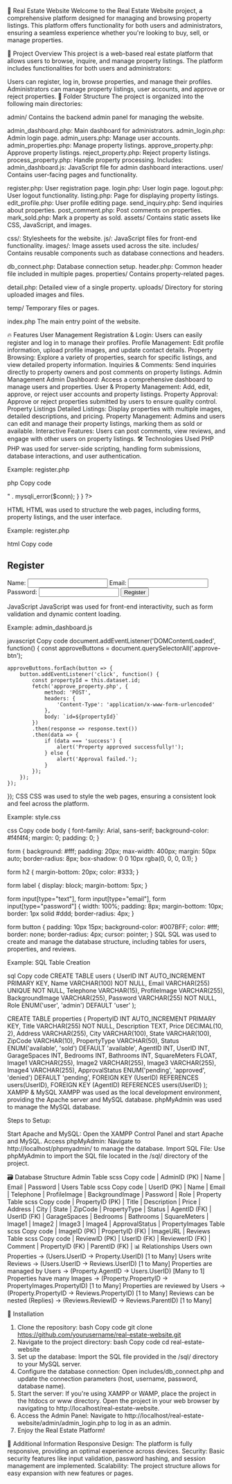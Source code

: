 🏡 Real Estate Website
Welcome to the Real Estate Website project, a comprehensive platform designed for managing and browsing property listings. This platform offers functionality for both users and administrators, ensuring a seamless experience whether you're looking to buy, sell, or manage properties.

🌟 Project Overview
This project is a web-based real estate platform that allows users to browse, inquire, and manage property listings. The platform includes functionalities for both users and administrators:

Users can register, log in, browse properties, and manage their profiles.
Administrators can manage property listings, user accounts, and approve or reject properties.
📁 Folder Structure
The project is organized into the following main directories:

admin/
Contains the backend admin panel for managing the website.

admin_dashboard.php: Main dashboard for administrators.
admin_login.php: Admin login page.
admin_users.php: Manage user accounts.
admin_properties.php: Manage property listings.
approve_property.php: Approve property listings.
reject_property.php: Reject property listings.
process_property.php: Handle property processing.
Includes:
admin_dashboard.js: JavaScript file for admin dashboard interactions.
user/
Contains user-facing pages and functionality.

register.php: User registration page.
login.php: User login page.
logout.php: User logout functionality.
listing.php: Page for displaying property listings.
edit_profile.php: User profile editing page.
send_inquiry.php: Send inquiries about properties.
post_comment.php: Post comments on properties.
mark_sold.php: Mark a property as sold.
assets/
Contains static assets like CSS, JavaScript, and images.

css/: Stylesheets for the website.
js/: JavaScript files for front-end functionality.
images/: Image assets used across the site.
includes/
Contains reusable components such as database connections and headers.

db_connect.php: Database connection setup.
header.php: Common header file included in multiple pages.
properties/
Contains property-related pages.

detail.php: Detailed view of a single property.
uploads/
Directory for storing uploaded images and files.

temp/
Temporary files or pages.

index.php
The main entry point of the website.

🔥 Features
User Management
Registration & Login: Users can easily register and log in to manage their profiles.
Profile Management: Edit profile information, upload profile images, and update contact details.
Property Browsing: Explore a variety of properties, search for specific listings, and view detailed property information.
Inquiries & Comments: Send inquiries directly to property owners and post comments on property listings.
Admin Management
Admin Dashboard: Access a comprehensive dashboard to manage users and properties.
User & Property Management: Add, edit, approve, or reject user accounts and property listings.
Property Approval: Approve or reject properties submitted by users to ensure quality control.
Property Listings
Detailed Listings: Display properties with multiple images, detailed descriptions, and pricing.
Property Management: Admins and users can edit and manage their property listings, marking them as sold or available.
Interactive Features: Users can post comments, view reviews, and engage with other users on property listings.
🛠️ Technologies Used
PHP
PHP was used for server-side scripting, handling form submissions, database interactions, and user authentication.

Example: register.php

php
Copy code
<?php
include('../includes/db_connect.php');

if ($_SERVER['REQUEST_METHOD'] == 'POST') {
    $name = $_POST['name'];
    $email = $_POST['email'];
    $password = password_hash($_POST['password'], PASSWORD_DEFAULT);

    $sql = "INSERT INTO users (name, email, password) VALUES ('$name', '$email', '$password')";
    if (mysqli_query($conn, $sql)) {
        header('Location: login.php');
    } else {
        echo "Error: " . $sql . "<br>" . mysqli_error($conn);
    }
}
?>
HTML
HTML was used to structure the web pages, including forms, property listings, and the user interface.

Example: register.php

html
Copy code
<!DOCTYPE html>
<html lang="en">
<head>
    <meta charset="UTF-8">
    <title>User Registration</title>
    <link rel="stylesheet" href="../assets/css/style.css">
</head>
<body>
    <form action="register.php" method="POST">
        <h2>Register</h2>
        <label for="name">Name:</label>
        <input type="text" id="name" name="name" required>
        <label for="email">Email:</label>
        <input type="email" id="email" name="email" required>
        <label for="password">Password:</label>
        <input type="password" id="password" name="password" required>
        <button type="submit">Register</button>
    </form>
</body>
</html>
JavaScript
JavaScript was used for front-end interactivity, such as form validation and dynamic content loading.

Example: admin_dashboard.js

javascript
Copy code
document.addEventListener('DOMContentLoaded', function() {
    const approveButtons = document.querySelectorAll('.approve-btn');
    
    approveButtons.forEach(button => {
        button.addEventListener('click', function() {
            const propertyId = this.dataset.id;
            fetch('approve_property.php', {
                method: 'POST',
                headers: {
                    'Content-Type': 'application/x-www-form-urlencoded'
                },
                body: `id=${propertyId}`
            })
            .then(response => response.text())
            .then(data => {
                if (data === 'success') {
                    alert('Property approved successfully!');
                } else {
                    alert('Approval failed.');
                }
            });
        });
    });
});
CSS
CSS was used to style the web pages, ensuring a consistent look and feel across the platform.

Example: style.css

css
Copy code
body {
    font-family: Arial, sans-serif;
    background-color: #f4f4f4;
    margin: 0;
    padding: 0;
}

form {
    background: #fff;
    padding: 20px;
    max-width: 400px;
    margin: 50px auto;
    border-radius: 8px;
    box-shadow: 0 0 10px rgba(0, 0, 0, 0.1);
}

form h2 {
    margin-bottom: 20px;
    color: #333;
}

form label {
    display: block;
    margin-bottom: 5px;
}

form input[type="text"],
form input[type="email"],
form input[type="password"] {
    width: 100%;
    padding: 8px;
    margin-bottom: 10px;
    border: 1px solid #ddd;
    border-radius: 4px;
}

form button {
    padding: 10px 15px;
    background-color: #007BFF;
    color: #fff;
    border: none;
    border-radius: 4px;
    cursor: pointer;
}
SQL
SQL was used to create and manage the database structure, including tables for users, properties, and reviews.

Example: SQL Table Creation

sql
Copy code
CREATE TABLE users (
    UserID INT AUTO_INCREMENT PRIMARY KEY,
    Name VARCHAR(100) NOT NULL,
    Email VARCHAR(255) UNIQUE NOT NULL,
    Telephone VARCHAR(15),
    ProfileImage VARCHAR(255),
    BackgroundImage VARCHAR(255),
    Password VARCHAR(255) NOT NULL,
    Role ENUM('user', 'admin') DEFAULT 'user'
);

CREATE TABLE properties (
    PropertyID INT AUTO_INCREMENT PRIMARY KEY,
    Title VARCHAR(255) NOT NULL,
    Description TEXT,
    Price DECIMAL(10, 2),
    Address VARCHAR(255),
    City VARCHAR(100),
    State VARCHAR(100),
    ZipCode VARCHAR(10),
    PropertyType VARCHAR(50),
    Status ENUM('available', 'sold') DEFAULT 'available',
    AgentID INT,
    UserID INT,
    GarageSpaces INT,
    Bedrooms INT,
    Bathrooms INT,
    SquareMeters FLOAT,
    Image1 VARCHAR(255),
    Image2 VARCHAR(255),
    Image3 VARCHAR(255),
    Image4 VARCHAR(255),
    ApprovalStatus ENUM('pending', 'approved', 'denied') DEFAULT 'pending',
    FOREIGN KEY (UserID) REFERENCES users(UserID),
    FOREIGN KEY (AgentID) REFERENCES users(UserID)
);
XAMPP & MySQL
XAMPP was used as the local development environment, providing the Apache server and MySQL database. phpMyAdmin was used to manage the MySQL database.

Steps to Setup:

Start Apache and MySQL: Open the XAMPP Control Panel and start Apache and MySQL.
Access phpMyAdmin: Navigate to http://localhost/phpmyadmin/ to manage the database.
Import SQL File: Use phpMyAdmin to import the SQL file located in the /sql/ directory of the project.

🗃️ Database Structure
Admin Table
scss
Copy code
| AdminID (PK) | Name  | Email         | Password                                                  |
Users Table
scss
Copy code
| UserID (PK) | Name  | Email         | Telephone | ProfileImage | BackgroundImage | Password | Role   |
Property Table
scss
Copy code
| PropertyID (PK) | Title  | Description | Price | Address | City  | State  | ZipCode | PropertyType | Status  | AgentID (FK) | UserID (FK) | GarageSpaces | Bedrooms | Bathrooms | SquareMeters | Image1 | Image2 | Image3 | Image4 | ApprovalStatus |
PropertyImages Table
scss
Copy code
| ImageID (PK) | PropertyID (FK) | ImageURL                                                      |
Reviews Table
scss
Copy code
| ReviewID (PK) | UserID (FK) | ReviewerID (FK) | Comment | PropertyID (FK) | ParentID (FK)       |
📊 Relationships
Users own Properties → (Users.UserID → Property.UserID) [1 to Many]
Users write Reviews → (Users.UserID → Reviews.UserID) [1 to Many]
Properties are managed by Users → (Property.AgentID → Users.UserID) [Many to 1]
Properties have many Images → (Property.PropertyID → PropertyImages.PropertyID) [1 to Many]
Properties are reviewed by Users → (Property.PropertyID → Reviews.PropertyID) [1 to Many]
Reviews can be nested (Replies) → (Reviews.ReviewID → Reviews.ParentID) [1 to Many]

🚀 Installation
1. Clone the repository:
bash
Copy code
git clone https://github.com/yourusername/real-estate-website.git
2. Navigate to the project directory:
bash
Copy code
cd real-estate-website
3. Set up the database:
Import the SQL file provided in the /sql/ directory to your MySQL server.
4. Configure the database connection:
Open includes/db_connect.php and update the connection parameters (host, username, password, database name).
5. Start the server:
If you're using XAMPP or WAMP, place the project in the htdocs or www directory.
Open the project in your web browser by navigating to http://localhost/real-estate-website.
6. Access the Admin Panel:
Navigate to http://localhost/real-estate-website/admin/admin_login.php to log in as an admin.
7. Enjoy the Real Estate Platform!

   
📌 Additional Information
Responsive Design: The platform is fully responsive, providing an optimal experience across devices.
Security: Basic security features like input validation, password hashing, and session management are implemented.
Scalability: The project structure allows for easy expansion with new features or pages.
